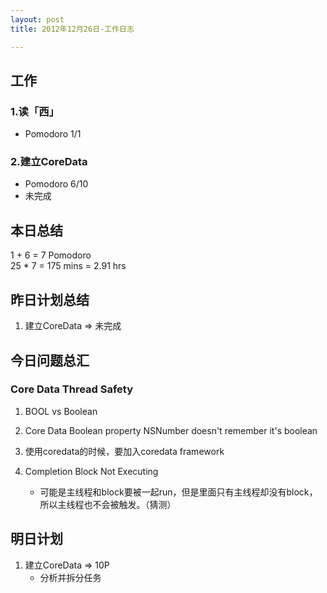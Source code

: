 ```yaml
---
layout: post
title: 2012年12月26日-工作日志  

---
```


  
## 工作

### 1.读「西」
-  Pomodoro 1/1

### 2.建立CoreData 
-  Pomodoro 6/10  
-  未完成       
   
## 本日总结    

1 + 6 = 7 Pomodoro    
25 * 7 = 175 mins = 2.91 hrs    
  
## 昨日计划总结  
  
1. 建立CoreData => 未完成     
  
## 今日问题总汇   
  
### Core Data Thread Safety    
  
1. BOOL vs Boolean   
2. Core Data Boolean property NSNumber doesn't remember it's boolean

3. 使用coredata的时候，要加入coredata framework

4. Completion Block Not Executing

	- 可能是主线程和block要被一起run，但是里面只有主线程却没有block，所以主线程也不会被触发。（猜测）

## 明日计划    
  
1. 建立CoreData => 10P
	- 分析并拆分任务       

  
   

